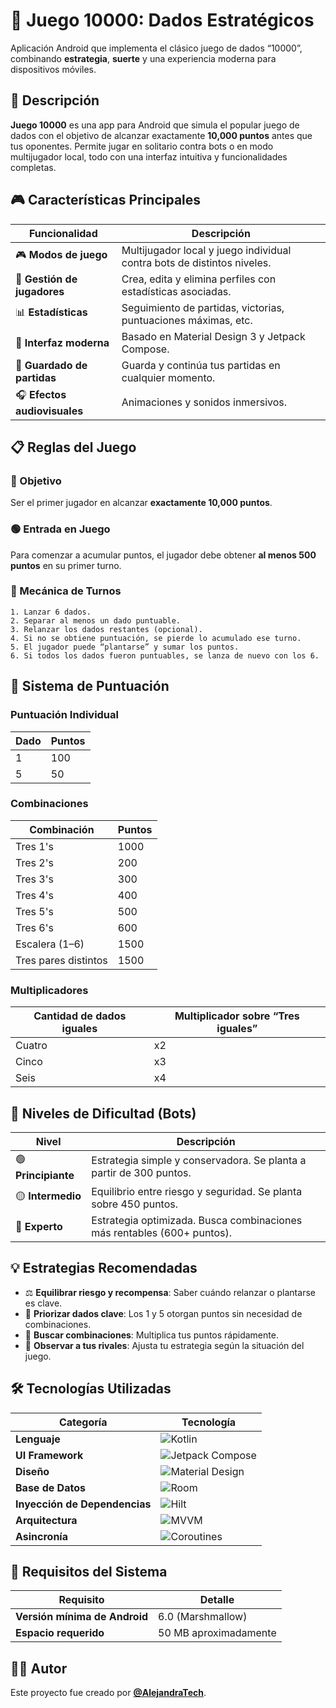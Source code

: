 # 🎲 Juego 10000: Dados Estratégicos

Aplicación Android que implementa el clásico juego de dados “10000”, combinando **estrategia**, **suerte** y una experiencia moderna para dispositivos móviles.

## 📱 Descripción

**Juego 10000** es una app para Android que simula el popular juego de dados con el objetivo de alcanzar exactamente **10,000 puntos** antes que tus oponentes. Permite jugar en solitario contra bots o en modo multijugador local, todo con una interfaz intuitiva y funcionalidades completas.

## 🎮 Características Principales

| Funcionalidad                | Descripción                                                             |
| ---------------------------- | ----------------------------------------------------------------------- |
| 🎮 **Modos de juego**        | Multijugador local y juego individual contra bots de distintos niveles. |
| 👤 **Gestión de jugadores**  | Crea, edita y elimina perfiles con estadísticas asociadas.              |
| 📊 **Estadísticas**          | Seguimiento de partidas, victorias, puntuaciones máximas, etc.          |
| 🎨 **Interfaz moderna**      | Basado en Material Design 3 y Jetpack Compose.                          |
| 💾 **Guardado de partidas**  | Guarda y continúa tus partidas en cualquier momento.                    |
| 🎧 **Efectos audiovisuales** | Animaciones y sonidos inmersivos.                                       |

## 📋 Reglas del Juego

### 🎯 Objetivo

Ser el primer jugador en alcanzar **exactamente 10,000 puntos**.

### 🟢 Entrada en Juego

Para comenzar a acumular puntos, el jugador debe obtener **al menos 500 puntos** en su primer turno.

### 🔄 Mecánica de Turnos

```
1. Lanzar 6 dados.
2. Separar al menos un dado puntuable.
3. Relanzar los dados restantes (opcional).
4. Si no se obtiene puntuación, se pierde lo acumulado ese turno.
5. El jugador puede “plantarse” y sumar los puntos.
6. Si todos los dados fueron puntuables, se lanza de nuevo con los 6.
```

## 🧮 Sistema de Puntuación

### Puntuación Individual

| Dado | Puntos |
| ---- | ------ |
| 1    | 100    |
| 5    | 50     |

### Combinaciones

| Combinación          | Puntos |
| -------------------- | ------ |
| Tres 1's             | 1000   |
| Tres 2's             | 200    |
| Tres 3's             | 300    |
| Tres 4's             | 400    |
| Tres 5's             | 500    |
| Tres 6's             | 600    |
| Escalera (1–6)       | 1500   |
| Tres pares distintos | 1500   |

### Multiplicadores

| Cantidad de dados iguales | Multiplicador sobre “Tres iguales” |
| ------------------------- | ---------------------------------- |
| Cuatro                    | x2                                 |
| Cinco                     | x3                                 |
| Seis                      | x4                                 |

## 🤖 Niveles de Dificultad (Bots)

| Nivel               | Descripción                                                             |
| ------------------- | ----------------------------------------------------------------------- |
| 🟢 **Principiante** | Estrategia simple y conservadora. Se planta a partir de 300 puntos.     |
| 🟡 **Intermedio**   | Equilibrio entre riesgo y seguridad. Se planta sobre 450 puntos.        |
| 🔴 **Experto**      | Estrategia optimizada. Busca combinaciones más rentables (600+ puntos). |

## 💡 Estrategias Recomendadas

- ⚖️ **Equilibrar riesgo y recompensa**: Saber cuándo relanzar o plantarse es clave.
- 🎯 **Priorizar dados clave**: Los 1 y 5 otorgan puntos sin necesidad de combinaciones.
- 🔢 **Buscar combinaciones**: Multiplica tus puntos rápidamente.
- 👀 **Observar a tus rivales**: Ajusta tu estrategia según la situación del juego.

## 🛠️ Tecnologías Utilizadas

| Categoría                     | Tecnología                                                                                                                             |
| ----------------------------- | -------------------------------------------------------------------------------------------------------------------------------------- |
| **Lenguaje**                  | ![Kotlin](https://img.shields.io/badge/Kotlin-%237F52FF.svg?style=flat-square&logo=kotlin&logoColor=white)                             |
| **UI Framework**              | ![Jetpack Compose](https://img.shields.io/badge/Jetpack%20Compose-%234285F4.svg?style=flat-square&logo=jetpackcompose&logoColor=white) |
| **Diseño**                    | ![Material Design](https://img.shields.io/badge/Material%20Design-%23757575.svg?style=flat-square&logo=materialdesign&logoColor=white) |
| **Base de Datos**             | ![Room](https://img.shields.io/badge/Room%20Database-%23FF5722.svg?style=flat-square&logo=android&logoColor=white)                     |
| **Inyección de Dependencias** | ![Hilt](https://img.shields.io/badge/Hilt-%23121212.svg?style=flat-square&logo=android&logoColor=white)                                |
| **Arquitectura**              | ![MVVM](https://img.shields.io/badge/MVVM%20+%20Clean-%23121212.svg?style=flat-square&logo=android&logoColor=white)                    |
| **Asincronía**                | ![Coroutines](https://img.shields.io/badge/Coroutines%20&%20Flow-%237F52FF.svg?style=flat-square&logo=kotlin&logoColor=white)          |

## 📱 Requisitos del Sistema

| Requisito                     | Detalle               |
| ----------------------------- | --------------------- |
| **Versión mínima de Android** | 6.0 (Marshmallow)     |
| **Espacio requerido**         | 50 MB aproximadamente |

## 👩‍💻 Autor

Este proyecto fue creado por [**@AlejandraTech**](https://github.com/AlejandraTech).
